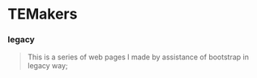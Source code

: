 TEMakers
========

### legacy

> This is a series of web pages I made by assistance of bootstrap in legacy way;